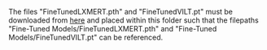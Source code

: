 The files "FineTunedLXMERT.pth" and "FineTunedVILT.pt" must be downloaded from [here](https://knightsucfedu39751-my.sharepoint.com/:f:/g/personal/jenniferolenchak_knights_ucf_edu/EqXwJqszeqFIj6-7diRTAF0B-vf0jIZETMBrHt7NPw4q8g?e=cABQ9w) and placed within this folder such that the filepaths "Fine-Tuned Models/FineTunedLXMERT.pth" and "Fine-Tuned Models/FineTunedVILT.pt" can be referenced.